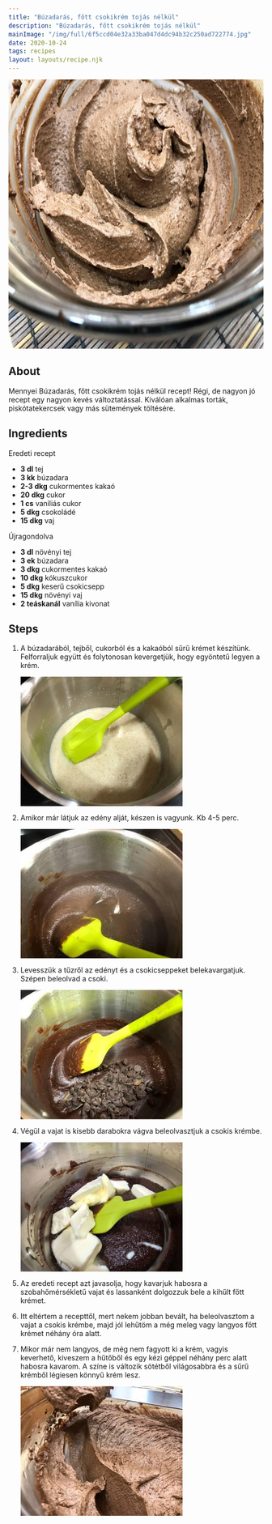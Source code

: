 ```yaml
---
title: "Búzadarás, főtt csokikrém tojás nélkül"
description: "Búzadarás, főtt csokikrém tojás nélkül"
mainImage: "/img/full/6f5ccd04e32a33ba047d4dc94b32c250ad722774.jpg"
date: 2020-10-24
tags: recipes
layout: layouts/recipe.njk
---
```

                        
<p align="center"><a href="https://cookpad.com/hu/receptek/13907973-buzadaras-fott-csokikrem-tojas-nelkul" rel="Recipe source page"><img width="751" height="532" src="/img/full/6f5ccd04e32a33ba047d4dc94b32c250ad722774.jpg"/></a></p>

## About
Mennyei Búzadarás, főtt csokikrém tojás nélkül recept! Régi, de nagyon jó recept egy nagyon kevés változtatással. Kiválóan alkalmas torták, piskótatekercsek vagy más sütemények töltésére.

>  

## Ingredients

Eredeti recept
* **3 dl** tej
* **3 kk** búzadara
* **2-3 dkg** cukormentes kakaó
* **20 dkg** cukor
* **1 cs** vaníliás cukor
* **5 dkg** csokoládé
* **15 dkg** vaj

Újragondolva
* **3 dl** növényi tej
* **3 ek** búzadara
* **3 dkg** cukormentes kakaó
* **10 dkg** kókuszcukor
* **5 dkg** keserű csokicsepp
* **15 dkg** növényi vaj
* **2 teáskanál** vanília kivonat

## Steps

1. A búzadarából, tejből, cukorból és a kakaóból sűrű krémet készítünk. Felforraljuk együtt és folytonosan kevergetjük, hogy egyöntetű legyen a krém.
 
    <p><img width="320" height="256" align="left" src="/img/full/8c66b13cab475cc5103faa0ed9d3f1b5ea1a6c6e.jpg"/></p><div style="clear: both"/>

2. Amikor már látjuk az edény alját, készen is vagyunk. Kb 4-5 perc.
 
    <p><img width="320" height="256" align="left" src="/img/full/167e7a49a072727a9b9282b516ca0f483d7c8037.jpg"/></p><div style="clear: both"/>

3. Levesszük a tűzről az edényt és a csokicseppeket belekavargatjuk. Szépen beleolvad a csoki.
 
    <p><img width="320" height="256" align="left" src="/img/full/ed069db39d1afa70916673515eddf93490162fe8.jpg"/></p><div style="clear: both"/>

4. Végül a vajat is kisebb darabokra vágva beleolvasztjuk a csokis krémbe.
 
    <p><img width="320" height="256" align="left" src="/img/full/2044faab80b3f0cd6cb2c401f745bda444d69e55.jpg"/></p><div style="clear: both"/>

5. Az eredeti recept azt javasolja, hogy kavarjuk habosra a szobahőmérsékletű vajat és lassanként dolgozzuk bele a kihűlt főtt krémet.
 
    <div style="clear: both"/>

6. Itt eltértem a recepttől, mert nekem jobban bevált, ha beleolvasztom a vajat a csokis krémbe, majd jól lehűtöm a még meleg vagy langyos főtt krémet néhány óra alatt.
 
    <div style="clear: both"/>

7. Mikor már nem langyos, de még nem fagyott ki a krém, vagyis keverhető, kiveszem a hűtőből és egy kézi géppel néhány perc alatt habosra kavarom. A színe is változik sötétből világosabbra és a sűrű krémből légiesen könnyű krém lesz.
 
    <p><img width="320" height="256" align="left" src="/img/full/1ac68c4c1137d88043e5e7c3a66f81ec5df4914b.jpg"/></p><div style="clear: both"/>

